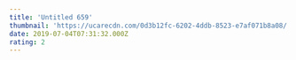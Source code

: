 ```yaml
---
title: 'Untitled 659'
thumbnail: 'https://ucarecdn.com/0d3b12fc-6202-4ddb-8523-e7af071b8a08/'
date: 2019-07-04T07:31:32.000Z
rating: 2
---
```

